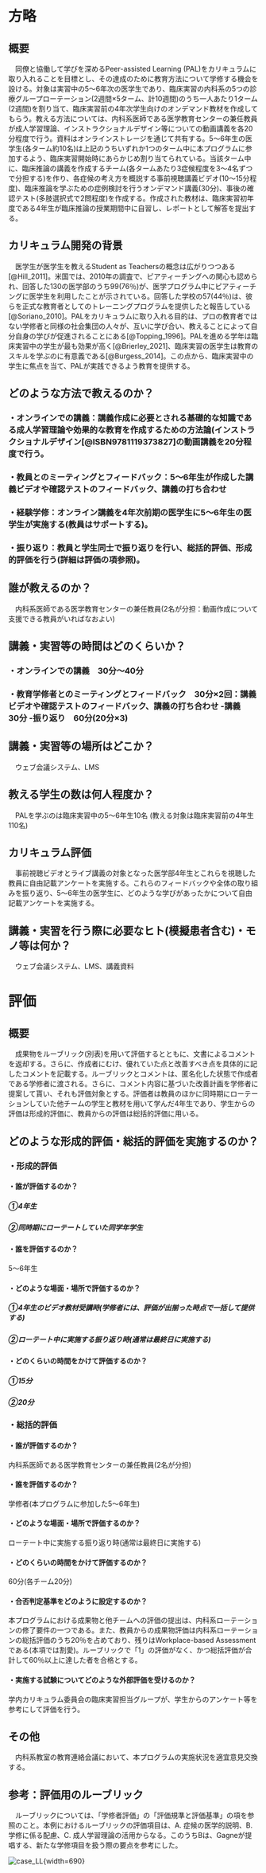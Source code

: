 

# 方略

## 概要

　同僚と協働して学びを深めるPeer-assisted Learning (PAL)をカリキュラムに取り入れることを目標とし、その達成のために教育方法について学修する機会を設ける。対象は実習中の5～6年次の医学生であり、臨床実習の内科系の5つの診療グループローテーション(2週間×5ターム、計10週間)のうち一人あたり1ターム(2週間)を割り当て、臨床実習前の4年次学生向けのオンデマンド教材を作成してもらう。教える方法については、内科系医師である医学教育センターの兼任教員が成人学習理論、インストラクショナルデザイン等についての動画講義を各20分程度で行う。資料はオンラインストレージを通じて共有する。5～6年生の医学生(各ターム約10名)は上記のうちいずれか1つのターム中に本プログラムに参加するよう、臨床実習開始時にあらかじめ割り当てられている。当該ターム中に、臨床推論の講義を作成するチーム(各タームあたり3症候程度を3〜4名ずつで分担する)を作り、各症候の考え方を概説する事前視聴講義ビデオ(10～15分程度)、臨床推論を学ぶための症例検討を行うオンデマンド講義(30分)、事後の確認テスト(多肢選択式で2問程度)を作成する。作成された教材は、臨床実習初年度である4年生が臨床推論の授業期間中に自習し、レポートとして解答を提出する。

## カリキュラム開発の背景

　医学生が医学生を教えるStudent as Teachersの概念は広がりつつある[@Hill_2011]。米国では、2010年の調査で、ピアティーチングへの関心も認められ、回答した130の医学部のうち99(76％)が、医学プログラム中にピアティーチングに医学生を利用したことが示されている。回答した学校の57(44％)は、彼らを正式な教育者としてのトレーニングプログラムを提供したと報告している[@Soriano_2010]。PALをカリキュラムに取り入れる目的は、プロの教育者ではない学修者と同様の社会集団の人々が、互いに学び合い、教えることによって自分自身の学びが促進されることにある[@Topping_1996]。PALを進める学年は臨床実習中の学生が最も効果が高く[@Brierley_2021]、臨床実習の医学生は教育のスキルを学ぶのに有意義である[@Burgess_2014]。この点から、臨床実習中の学生に焦点を当て、PALが実践できるよう教育を提供する。
 
## どのような方法で教えるのか？

### ・オンラインでの講義：講義作成に必要とされる基礎的な知識である成人学習理論や効果的な教育を作成するための方法論(インストラクショナルデザイン[@ISBN9781119373827]の動画講義を20分程度で行う。

### ・教員とのミーティングとフィードバック：5～6年生が作成した講義ビデオや確認テストのフィードバック、講義の打ち合わせ

### ・経験学修：オンライン講義を4年次前期の医学生に5～6年生の医学生が実施する(教員はサポートする)。

### ・振り返り：教員と学生同士で振り返りを行い、総括的評価、形成的評価を行う(詳細は評価の項参照)。

## 誰が教えるのか？

　内科系医師である医学教育センターの兼任教員(2名が分担：動画作成について支援できる教員がいればなおよい)

## 講義・実習等の時間はどのくらいか？

### ・オンラインでの講義　30分～40分

### ・教育学修者とのミーティングとフィードバック　30分×2回：講義ビデオや確認テストのフィードバック、講義の打ち合わせ -講義　30分 -振り返り　60分(20分×3)

## 講義・実習等の場所はどこか？

　ウェブ会議システム、LMS

## 教える学生の数は何人程度か？

　PALを学ぶのは臨床実習中の5～6年生10名 (教える対象は臨床実習前の4年生110名)

## カリキュラム評価

　事前視聴ビデオとライブ講義の対象となった医学部4年生とこれらを視聴した教員に自由記載アンケートを実施する。これらのフィードバックや全体の取り組みを振り返り、5～6年生の医学生に、どのような学びがあったかについて自由記載アンケートを実施する。

## 講義・実習を行う際に必要なヒト(模擬患者含む)・モノ等は何か？

　ウェブ会議システム、LMS、講義資料

# 評価

## 概要

　成果物をルーブリック(別表)を用いて評価するとともに、文書によるコメントを返却する。さらに、作成者にむけ、優れていた点と改善すべき点を具体的に記したコメントを記載する。ルーブリックとコメントは、匿名化した状態で作成者である学修者に渡される。さらに、コメント内容に基づいた改善計画を学修者に提案して貰い、それも評価対象とする。評価者は教員のほかに同時期にローテーションしていた他チームの学生と教材を用いて学んだ4年生であり、学生からの評価は形成的評価に、教員からの評価は総括的評価に用いる。

## どのような形成的評価・総括的評価を実施するのか？

### ・形成的評価

#### ・誰が評価するのか？

##### ①4年生

##### ②同時期にローテートしていた同学年学生

#### ・誰を評価するのか？

5～6年生

#### ・どのような場面・場所で評価するのか？

##### ①4年生のビデオ教材受講時(学修者には、評価が出揃った時点で一括して提供する)

##### ②ローテート中に実施する振り返り時(通常は最終日に実施する)

#### ・どのくらいの時間をかけて評価するのか？

##### ①15分

##### ②20分

### ・総括的評価

#### ・誰が評価するのか？

内科系医師である医学教育センターの兼任教員(2名が分担)

#### ・誰を評価するのか？

学修者(本プログラムに参加した5～6年生)

#### ・どのような場面・場所で評価するのか？

ローテート中に実施する振り返り時(通常は最終日に実施する)

#### ・どのくらいの時間をかけて評価するのか？

60分(各チーム20分)

#### ・合否判定基準をどのように設定するのか？

本プログラムにおける成果物と他チームへの評価の提出は、内科系ローテーションの修了要件の一つである。また、教員からの成果物評価は内科系ローテーションの総括評価のうち20％を占めており、残りはWorkplace-based Assessmentである(本項では割愛)。ルーブリックで「1」の評価がなく、かつ総括評価が合計して60％以上に達した者を合格とする。

#### ・実施する試験についてどのような外部評価を受けるのか？

学内カリキュラム委員会の臨床実習担当グループが、学生からのアンケート等を参考にして評価を行う。

## その他

　内科系教室の教育連絡会議において、本プログラムの実施状況を適宜意見交換する。

## 参考：評価用のルーブリック

　ルーブリックについては、「学修者評価」の「評価規準と評価基準」の項を参照のこと。本例におけるルーブリックの評価項目は、A. 症候の医学的説明、B. 学修に係る配慮、C. 成人学習理論の活用からなる。このうちBは、Gagneが提唱する、新たな学修項目を扱う際の要点を参考にした。

![case_LL](case_LL/image1.png){width=690}

 

